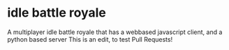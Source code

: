 # idle battle royale
A multiplayer idle battle royale that has a webbased javascript client, and a python based server
This is an edit, to test Pull Requests!
